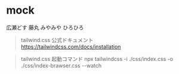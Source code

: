 # mock
広瀬どす
藤丸
みやみや
ひろひろ


> tailwind.css 公式ドキュメント
https://tailwindcss.com/docs/installation

> tailwind.css  起動コマンド
npx tailwindcss -i ./css/index.css -o ./css/index-brawser.css --watch
